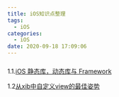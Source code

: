 ```yaml
---
title: iOS知识点整理
tags:
  - iOS
categories:
  - iOS
date: 2020-09-18 17:09:06
---
```


### 

1.1.[iOS 静态库，动态库与 Framework](https://skyline75489.github.io/post/2015-8-14_ios_static_dynamic_framework_learning.html)

1.2[从xib中自定义view的最佳姿势](https://www.jianshu.com/p/62e4a24422cf)

